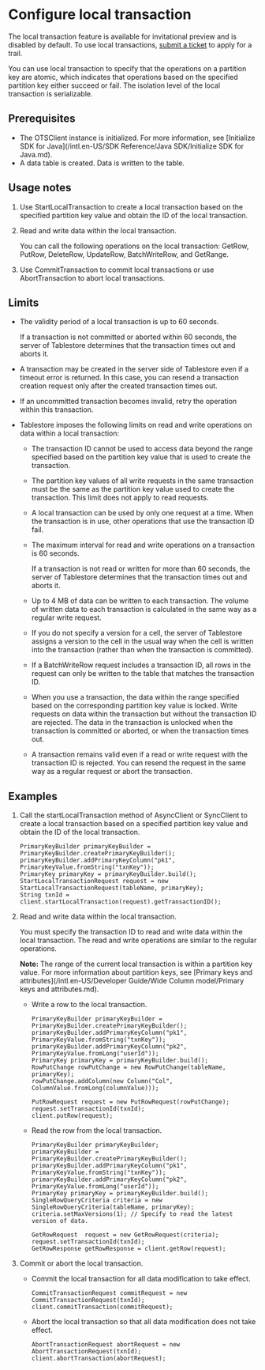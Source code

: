 # Configure local transaction

The local transaction feature is available for invitational preview and is disabled by default. To use local transactions, [submit a ticket](https://workorder-intl.console.aliyun.com/#/ticket/createInd) to apply for a trail.

You can use local transaction to specify that the operations on a partition key are atomic, which indicates that operations based on the specified partition key either succeed or fail. The isolation level of the local transaction is serializable.

## Prerequisites

-   The OTSClient instance is initialized. For more information, see [Initialize SDK for Java](/intl.en-US/SDK Reference/Java SDK/Initialize SDK for Java.md).
-   A data table is created. Data is written to the table.

## Usage notes

1.  Use StartLocalTransaction to create a local transaction based on the specified partition key value and obtain the ID of the local transaction.
2.  Read and write data within the local transaction.

    You can call the following operations on the local transaction: GetRow, PutRow, DeleteRow, UpdateRow, BatchWriteRow, and GetRange.

3.  Use CommitTransaction to commit local transactions or use AbortTransaction to abort local transactions.

## Limits

-   The validity period of a local transaction is up to 60 seconds.

    If a transaction is not committed or aborted within 60 seconds, the server of Tablestore determines that the transaction times out and aborts it.

-   A transaction may be created in the server side of Tablestore even if a timeout error is returned. In this case, you can resend a transaction creation request only after the created transaction times out.
-   If an uncommitted transaction becomes invalid, retry the operation within this transaction.
-   Tablestore imposes the following limits on read and write operations on data within a local transaction:
    -   The transaction ID cannot be used to access data beyond the range specified based on the partition key value that is used to create the transaction.
    -   The partition key values of all write requests in the same transaction must be the same as the partition key value used to create the transaction. This limit does not apply to read requests.
    -   A local transaction can be used by only one request at a time. When the transaction is in use, other operations that use the transaction ID fail.
    -   The maximum interval for read and write operations on a transaction is 60 seconds.

        If a transaction is not read or written for more than 60 seconds, the server of Tablestore determines that the transaction times out and aborts it.

    -   Up to 4 MB of data can be written to each transaction. The volume of written data to each transaction is calculated in the same way as a regular write request.
    -   If you do not specify a version for a cell, the server of Tablestore assigns a version to the cell in the usual way when the cell is written into the transaction \(rather than when the transaction is committed\).
    -   If a BatchWriteRow request includes a transaction ID, all rows in the request can only be written to the table that matches the transaction ID.
    -   When you use a transaction, the data within the range specified based on the corresponding partition key value is locked. Write requests on data within the transaction but without the transaction ID are rejected. The data in the transaction is unlocked when the transaction is committed or aborted, or when the transaction times out.
    -   A transaction remains valid even if a read or write request with the transaction ID is rejected. You can resend the request in the same way as a regular request or abort the transaction.

## Examples

1.  Call the startLocalTransaction method of AsyncClient or SyncClient to create a local transaction based on a specified partition key value and obtain the ID of the local transaction.

    ```
    PrimaryKeyBuilder primaryKeyBuilder = PrimaryKeyBuilder.createPrimaryKeyBuilder();
    primaryKeyBuilder.addPrimaryKeyColumn("pk1", PrimaryKeyValue.fromString("txnKey"));
    PrimaryKey primaryKey = primaryKeyBuilder.build();
    StartLocalTransactionRequest request = new StartLocalTransactionRequest(tableName, primaryKey);
    String txnId = client.startLocalTransaction(request).getTransactionID();
    ```

2.  Read and write data within the local transaction.

    You must specify the transaction ID to read and write data within the local transaction. The read and write operations are similar to the regular operations.

    **Note:** The range of the current local transaction is within a partition key value. For more information about partition keys, see [Primary keys and attributes](/intl.en-US/Developer Guide/Wide Column model/Primary keys and attributes.md).

    -   Write a row to the local transaction.

        ```
        PrimaryKeyBuilder primaryKeyBuilder = PrimaryKeyBuilder.createPrimaryKeyBuilder();
        primaryKeyBuilder.addPrimaryKeyColumn("pk1", PrimaryKeyValue.fromString("txnKey"));
        primaryKeyBuilder.addPrimaryKeyColumn("pk2", PrimaryKeyValue.fromLong("userId"));
        PrimaryKey primaryKey = primaryKeyBuilder.build();
        RowPutChange rowPutChange = new RowPutChange(tableName, primaryKey);
        rowPutChange.addColumn(new Column("Col", ColumnValue.fromLong(columnValue)));
        
        PutRowRequest request = new PutRowRequest(rowPutChange);
        request.setTransactionId(txnId);
        client.putRow(request);
        ```

    -   Read the row from the local transaction.

        ```
        PrimaryKeyBuilder primaryKeyBuilder;
        primaryKeyBuilder = PrimaryKeyBuilder.createPrimaryKeyBuilder();
        primaryKeyBuilder.addPrimaryKeyColumn("pk1", PrimaryKeyValue.fromString("txnKey"));
        primaryKeyBuilder.addPrimaryKeyColumn("pk2", PrimaryKeyValue.fromLong("userId"));
        PrimaryKey primaryKey = primaryKeyBuilder.build();
        SingleRowQueryCriteria criteria = new SingleRowQueryCriteria(tableName, primaryKey);
        criteria.setMaxVersions(1); // Specify to read the latest version of data.
        
        GetRowRequest  request = new GetRowRequest(criteria);
        request.setTransactionId(txnId);
        GetRowResponse getRowResponse = client.getRow(request);
        ```

3.  Commit or abort the local transaction.
    -   Commit the local transaction for all data modification to take effect.

        ```
        CommitTransactionRequest commitRequest = new CommitTransactionRequest(txnId);
        client.commitTransaction(commitRequest);
        ```

    -   Abort the local transaction so that all data modification does not take effect.

        ```
        AbortTransactionRequest abortRequest = new AbortTransactionRequest(txnId);
        client.abortTransaction(abortRequest);
        ```



